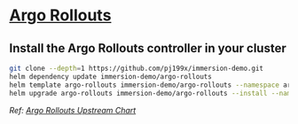 # [Argo Rollouts](https://argo-rollouts.readthedocs.io/en/stable/)

## Install the Argo Rollouts controller in your cluster
```bash
git clone --depth=1 https://github.com/pj199x/immersion-demo.git
helm dependency update immersion-demo/argo-rollouts
helm template argo-rollouts immersion-demo/argo-rollouts --namespace argo-rollouts --values immersion-demo/argo-rollouts/values.yaml
helm upgrade argo-rollouts immersion-demo/argo-rollouts --install --namespace argo-rollouts --values immersion-demo/argo-rollouts/values.yaml --create-namespace --timeout 10m --wait
```
_Ref: [Argo Rollouts Upstream Chart](https://github.com/argoproj/argo-helm/tree/main/charts/argo-rollouts)_
